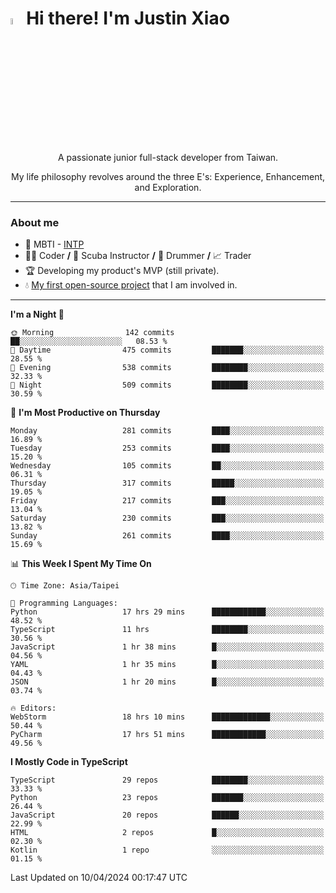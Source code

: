# <img src="https://media.giphy.com/media/hvRJCLFzcasrR4ia7z/giphy.gif" width="5%">Hi there! I'm Justin Xiao
<p align="center">A passionate junior full-stack developer from Taiwan.  </p>
<p align="center">My life philosophy revolves around the three E's: Experience, Enhancement, and Exploration.</p>

---
### About me
- 👀 MBTI - [INTP](https://www.16personalities.com/intp-personality)
- 👨‍💻 Coder **/** 🤿 Scuba Instructor **/** 🥁 Drummer **/** 📈 Trader
- 🏆 Developing my product's MVP (still private).
- 💧 [My first open-source project](https://github.com/Game-as-a-Service/Game-Lobby-Web) that I am involved in.

---
<!--START_SECTION:waka-->
**I'm a Night 🦉** 

```text
🌞 Morning                142 commits         ██░░░░░░░░░░░░░░░░░░░░░░░   08.53 % 
🌆 Daytime                475 commits         ███████░░░░░░░░░░░░░░░░░░   28.55 % 
🌃 Evening                538 commits         ████████░░░░░░░░░░░░░░░░░   32.33 % 
🌙 Night                  509 commits         ████████░░░░░░░░░░░░░░░░░   30.59 % 
```
📅 **I'm Most Productive on Thursday** 

```text
Monday                   281 commits         ████░░░░░░░░░░░░░░░░░░░░░   16.89 % 
Tuesday                  253 commits         ████░░░░░░░░░░░░░░░░░░░░░   15.20 % 
Wednesday                105 commits         ██░░░░░░░░░░░░░░░░░░░░░░░   06.31 % 
Thursday                 317 commits         █████░░░░░░░░░░░░░░░░░░░░   19.05 % 
Friday                   217 commits         ███░░░░░░░░░░░░░░░░░░░░░░   13.04 % 
Saturday                 230 commits         ███░░░░░░░░░░░░░░░░░░░░░░   13.82 % 
Sunday                   261 commits         ████░░░░░░░░░░░░░░░░░░░░░   15.69 % 
```


📊 **This Week I Spent My Time On** 

```text
🕑︎ Time Zone: Asia/Taipei

💬 Programming Languages: 
Python                   17 hrs 29 mins      ████████████░░░░░░░░░░░░░   48.52 % 
TypeScript               11 hrs              ████████░░░░░░░░░░░░░░░░░   30.56 % 
JavaScript               1 hr 38 mins        █░░░░░░░░░░░░░░░░░░░░░░░░   04.56 % 
YAML                     1 hr 35 mins        █░░░░░░░░░░░░░░░░░░░░░░░░   04.43 % 
JSON                     1 hr 20 mins        █░░░░░░░░░░░░░░░░░░░░░░░░   03.74 % 

🔥 Editors: 
WebStorm                 18 hrs 10 mins      █████████████░░░░░░░░░░░░   50.44 % 
PyCharm                  17 hrs 51 mins      ████████████░░░░░░░░░░░░░   49.56 % 
```

**I Mostly Code in TypeScript** 

```text
TypeScript               29 repos            ████████░░░░░░░░░░░░░░░░░   33.33 % 
Python                   23 repos            ███████░░░░░░░░░░░░░░░░░░   26.44 % 
JavaScript               20 repos            ██████░░░░░░░░░░░░░░░░░░░   22.99 % 
HTML                     2 repos             █░░░░░░░░░░░░░░░░░░░░░░░░   02.30 % 
Kotlin                   1 repo              ░░░░░░░░░░░░░░░░░░░░░░░░░   01.15 % 
```




 Last Updated on 10/04/2024 00:17:47 UTC
<!--END_SECTION:waka-->
